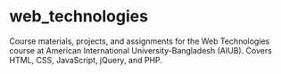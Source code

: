 # web_technologies
Course materials, projects, and assignments for the Web Technologies course at American International University-Bangladesh (AIUB). Covers HTML, CSS, JavaScript, jQuery, and PHP.
